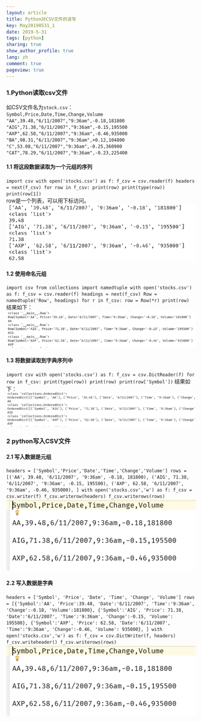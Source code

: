 ```yaml
---
layout: article
title: Python对CSV文件的读写
key: May20190531_1
date: 2019-5-31
tags: [python]
sharing: true
show_author_profile: true
lang: zh
comment: true
pageview: true
---
```

### 1.Python读取csv文件
如CSV文件名为`stock.csv`：<br>
`
Symbol,Price,Date,Time,Change,Volume
"AA",39.48,"6/11/2007","9:36am",-0.18,181800
"AIG",71.38,"6/11/2007","9:36am",-0.15,195500
"AXP",62.58,"6/11/2007","9:36am",-0.46,935000
"BA",98.31,"6/11/2007","9:36am",+0.12,104800
"C",53.08,"6/11/2007","9:36am",-0.25,360900
"CAT",78.29,"6/11/2007","9:36am",-0.23,225400
`
<br>
#### 1.1 将这段数据读取为一个元组的序列
`
import csv
with open('stocks.csv') as f:
    f_csv = csv.reader(f)
    headers = next(f_csv)
    for row in f_csv:
        print(row)
        print(type(row))
        print(row[1])
`
<br>
row是一个列表，可以用下标访问。<br>
![图一](/images/20190531165902.png)
<br>

#### 1.2 使用命名元组
`
import csv
from collections import namedtuple
with open('stocks.csv') as f:
    f_csv = csv.reader(f)
    headings = next(f_csv)
    Row = namedtuple('Row', headings)
    for r in f_csv:
        row = Row(*r)
        print(row)
`
<br>
结果如下：<br>
![图二](/images/20190531170416.png)

#### 1.3 将数据读取到字典序列中
`
import csv
with open('stocks.csv') as f:
    f_csv = csv.DictReader(f)
    for row in f_csv:
        print(type(row))
        print(row)
        print(row['Symbol'])
`
结果如下：<br>
![图三](/images/20190531170706.png)

### 2 python写入CSV文件
#### 2.1 写入数据是元组
`
headers = ['Symbol','Price','Date','Time','Change','Volume']
rows = [('AA', 39.48, '6/11/2007', '9:36am', -0.18, 181800),
         ('AIG', 71.38, '6/11/2007', '9:36am', -0.15, 195500),
         ('AXP', 62.58, '6/11/2007', '9:36am', -0.46, 935000),
       ]
with open('stocks.csv','w') as f:
    f_csv = csv.writer(f)
    f_csv.writerow(headers)
    f_csv.writerows(rows)
`
![图四](/images/20190531171252.png)
#### 2.2 写入数据是字典
`
headers = ['Symbol', 'Price', 'Date', 'Time', 'Change', 'Volume']
rows = [{'Symbol':'AA', 'Price':39.48, 'Date':'6/11/2007',
        'Time':'9:36am', 'Change':-0.18, 'Volume':181800},
        {'Symbol':'AIG', 'Price': 71.38, 'Date':'6/11/2007',
        'Time':'9:36am', 'Change':-0.15, 'Volume': 195500},
        {'Symbol':'AXP', 'Price': 62.58, 'Date':'6/11/2007',
        'Time':'9:36am', 'Change':-0.46, 'Volume': 935000},
        ]
with open('stocks.csv','w') as f:
    f_csv = csv.DictWriter(f, headers)
    f_csv.writeheader()
    f_csv.writerows(rows)
`
![图五](/images/20190531171252.png)